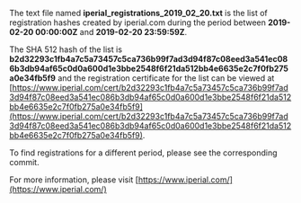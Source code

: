 The text file named **iperial_registrations_2019_02_20.txt** is the list of registration hashes created by iperial.com during the period between **2019-02-20 00:00:00Z** and **2019-02-20 23:59:59Z**.

The SHA 512 hash of the list is **b2d32293c1fb4a7c5a73457c5ca736b99f7ad3d94f87c08eed3a541ec086b3db94af65c0d0a600d1e3bbe2548f6f21da512bb4e6635e2c7f0fb275a0e34fb5f9** and the registration certificate for the list can be viewed at [https://www.iperial.com/cert/b2d32293c1fb4a7c5a73457c5ca736b99f7ad3d94f87c08eed3a541ec086b3db94af65c0d0a600d1e3bbe2548f6f21da512bb4e6635e2c7f0fb275a0e34fb5f9](https://www.iperial.com/cert/b2d32293c1fb4a7c5a73457c5ca736b99f7ad3d94f87c08eed3a541ec086b3db94af65c0d0a600d1e3bbe2548f6f21da512bb4e6635e2c7f0fb275a0e34fb5f9).

To find registrations for a different period, please see the corresponding commit.

For more information, please visit [https://www.iperial.com/](https://www.iperial.com/)
